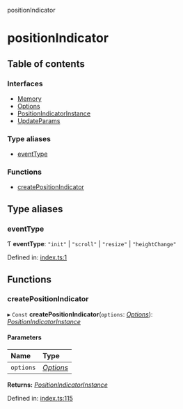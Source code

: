 positionIndicator

# positionIndicator

## Table of contents

### Interfaces

- [Memory](interfaces/memory.md)
- [Options](interfaces/options.md)
- [PositionIndicatorInstance](interfaces/positionindicatorinstance.md)
- [UpdateParams](interfaces/updateparams.md)

### Type aliases

- [eventType](README.md#eventType)

### Functions

- [createPositionIndicator](README.md#createpositionindicator)

## Type aliases

### eventType

Ƭ **eventType**: ``"init"`` \| ``"scroll"`` \| ``"resize"`` \| ``"heightChange"``

Defined in: [index.ts:1](https://github.com/kunukn/position-indicator/blob/21cdf24/src/index.ts#L1)

## Functions

### createPositionIndicator

▸ `Const` **createPositionIndicator**(`options`: [*Options*](interfaces/options.md)): [*PositionIndicatorInstance*](interfaces/positionindicatorinstance.md)

#### Parameters

| Name | Type |
| :------ | :------ |
| `options` | [*Options*](interfaces/options.md) |

**Returns:** [*PositionIndicatorInstance*](interfaces/positionindicatorinstance.md)

Defined in: [index.ts:115](https://github.com/kunukn/position-indicator/blob/21cdf24/src/index.ts#L115)
